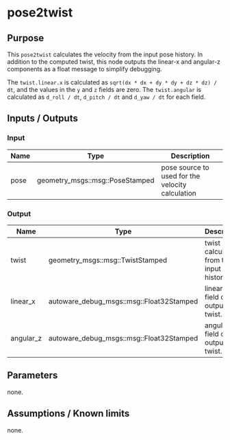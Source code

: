 # pose2twist

## Purpose

This `pose2twist` calculates the velocity from the input pose history. In addition to the computed twist, this node outputs the linear-x and angular-z components as a float message to simplify debugging.

The `twist.linear.x` is calculated as `sqrt(dx * dx + dy * dy + dz * dz) / dt`, and the values in the `y` and `z` fields are zero.
The `twist.angular` is calculated as `d_roll / dt`, `d_pitch / dt` and `d_yaw / dt` for each field.

## Inputs / Outputs

### Input

| Name | Type                            | Description                                      |
| ---- | ------------------------------- | ------------------------------------------------ |
| pose | geometry_msgs::msg::PoseStamped | pose source to used for the velocity calculation |

### Output

| Name      | Type                                     | Description                                   |
| --------- | ---------------------------------------- | --------------------------------------------- |
| twist     | geometry_msgs::msg::TwistStamped         | twist calculated from the input pose history. |
| linear_x  | autoware_debug_msgs::msg::Float32Stamped | linear-x field of the output twist.           |
| angular_z | autoware_debug_msgs::msg::Float32Stamped | angular-z field of the output twist.          |

## Parameters

none.

## Assumptions / Known limits

none.
